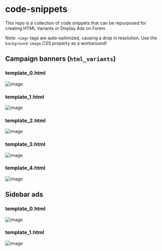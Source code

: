 # code-snippets

This repo is a collection of code snippets that can be repurposed for creating HTML Variants or Display Ads on Forem.

Note: `<img>` tags are auto-optimized, causing a drop in resolution. Use the `background-image` CSS property as a workaround!

## Campaign banners (`html_variants`)

### template_0.html

![image](https://user-images.githubusercontent.com/69858266/107700876-1ba2be80-6c86-11eb-9ad6-59df8c69fe68.png)

### template_1.html

![image](https://user-images.githubusercontent.com/69858266/107701287-b4d1d500-6c86-11eb-98ae-b5a8e04d7ecc.png)

### template_2.html

![image](https://user-images.githubusercontent.com/69858266/107701338-c61ae180-6c86-11eb-8133-041e513c810a.png)

### template_3.html

![image](https://user-images.githubusercontent.com/69858266/107701381-d763ee00-6c86-11eb-9c90-ee76add980e2.png)

### template_4.html

![image](https://user-images.githubusercontent.com/69858266/116469754-894f9700-a840-11eb-8140-32b166d0e3e6.png)

## Sidebar ads

### template_0.html

![image](https://user-images.githubusercontent.com/69858266/111215231-4b0c5a00-85a9-11eb-85da-43b0d269cfc7.png)

### template_1.html

![image](https://user-images.githubusercontent.com/69858266/111215762-e56c9d80-85a9-11eb-8766-74c658af6bdf.png)


